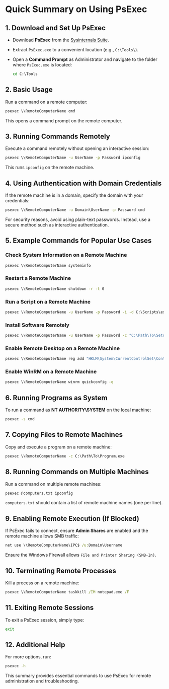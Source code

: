 # Quick Summary on Using PsExec

## 1. Download and Set Up PsExec
- Download **PsExec** from the [Sysinternals Suite](https://docs.microsoft.com/en-us/sysinternals/downloads/psexec).
- Extract `PsExec.exe` to a convenient location (e.g., `C:\Tools\`).
- Open a **Command Prompt** as Administrator and navigate to the folder where `PsExec.exe` is located:

  ```cmd
  cd C:\Tools
  ```

## 2. Basic Usage
Run a command on a remote computer:

```cmd
psexec \\RemoteComputerName cmd
```

This opens a command prompt on the remote computer.

## 3. Running Commands Remotely
Execute a command remotely without opening an interactive session:

```cmd
psexec \\RemoteComputerName -u UserName -p Password ipconfig
```

This runs `ipconfig` on the remote machine.

## 4. Using Authentication with Domain Credentials
If the remote machine is in a domain, specify the domain with your credentials:

```cmd
psexec \\RemoteComputerName -u Domain\UserName -p Password cmd
```

For security reasons, avoid using plain-text passwords. Instead, use a secure method such as interactive authentication.

## 5. Example Commands for Popular Use Cases

### Check System Information on a Remote Machine
```cmd
psexec \\RemoteComputerName systeminfo
```

### Restart a Remote Machine
```cmd
psexec \\RemoteComputerName shutdown -r -t 0
```

### Run a Script on a Remote Machine
```cmd
psexec \\RemoteComputerName -u UserName -p Password -i -d C:\Scripts\example.bat
```

### Install Software Remotely
```cmd
psexec \\RemoteComputerName -u UserName -p Password -c "C:\Path\To\Setup.exe" /silent
```

### Enable Remote Desktop on a Remote Machine
```cmd
psexec \\RemoteComputerName reg add "HKLM\System\CurrentControlSet\Control\Terminal Server" /v fDenyTSConnections /t REG_DWORD /d 0 /f
```

### Enable WinRM on a Remote Machine
```cmd
psexec \\RemoteComputerName winrm quickconfig -q
```

## 6. Running Programs as System
To run a command as **NT AUTHORITY\SYSTEM** on the local machine:

```cmd
psexec -s cmd
```

## 7. Copying Files to Remote Machines
Copy and execute a program on a remote machine:

```cmd
psexec \\RemoteComputerName -c C:\Path\To\Program.exe
```

## 8. Running Commands on Multiple Machines
Run a command on multiple remote machines:

```cmd
psexec @computers.txt ipconfig
```

`computers.txt` should contain a list of remote machine names (one per line).

## 9. Enabling Remote Execution (If Blocked)
If PsExec fails to connect, ensure **Admin Shares** are enabled and the remote machine allows SMB traffic:

```cmd
net use \\RemoteComputerName\IPC$ /u:Domain\Username
```

Ensure the Windows Firewall allows `File and Printer Sharing (SMB-In)`.

## 10. Terminating Remote Processes
Kill a process on a remote machine:

```cmd
psexec \\RemoteComputerName taskkill /IM notepad.exe /F
```

## 11. Exiting Remote Sessions
To exit a PsExec session, simply type:

```cmd
exit
```

## 12. Additional Help
For more options, run:

```cmd
psexec -h
```

This summary provides essential commands to use PsExec for remote administration and troubleshooting.


